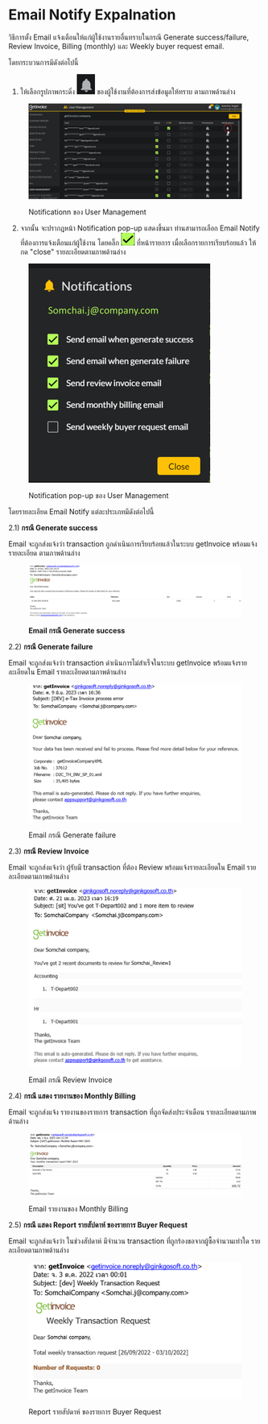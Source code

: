 # Email Notify Expalnation

วิธีการตั้ง Email แจ้งเตือนให้แก่ผู้ใช้งานรายอื่นทราบในกรณี Generate success/failure, Review Invoice, Billing (monthly) และ Weekly buyer request email.

โดยกระบวนการมีดังต่อไปนี้&#x20;

1. ให้เลือกรูปภาพกระดิ่ง <img src="../../.gitbook/assets/image (55) (1).png" alt="" data-size="line"> ของผู้ใช้งานที่ต้องการส่งข้อมูลให้ทราบ ตามภาพด้านล่าง

<figure><img src="../../.gitbook/assets/image (12).png" alt=""><figcaption><p>Notificationn ของ User Management</p></figcaption></figure>

2. จากนั้น จะปรากฎหน้า Notification pop-up แสดงขึ้นมา ท่านสามารถเลือก Email Notify ที่ต้องการแจ้งเตือนแก่ผู้ใช้งาน โดยคลิ๊ก <img src="../../.gitbook/assets/image (59) (1).png" alt="" data-size="line"> ที่หน้ารายการ เมื่อเลือกรายการเรียบร้อยแล้ว ให้กด "close" รายละเอียดตามภาพด้านล่าง

<figure><img src="../../.gitbook/assets/image (10) (3).png" alt="" width="361"><figcaption><p>Notification pop-up ของ User Management</p></figcaption></figure>

โดยรายละเอียด Email Notify แต่ละประเภทมีดังต่อไปนี้

2.1) **กรณี Generate success**

Email จะถูกส่งแจ้งว่า transaction ถูกดำเนินการเรียบร้อยแล้วในระบบ getInvoice พร้อมแจ้งรายละเอียด ตามภาพด้านล่าง

<figure><img src="../../.gitbook/assets/image (7) (3).png" alt=""><figcaption><p><strong>Email กรณี Generate success</strong></p></figcaption></figure>

2.2) **กรณี Generate failure**

Email จะถูกส่งแจ้งว่า transaction ดำเนินการไม่สำเร็จในระบบ getInvoice พร้อมแจ้งรายละเอียดใน Email รายละเอียดตามภาพด้านล่าง

<figure><img src="../../.gitbook/assets/image (13) (1).png" alt=""><figcaption><p>Email กรณี Generate failure</p></figcaption></figure>

2.3) **กรณี Review Invoice**

Email จะถูกส่งแจ้งว่า ผู้รับมี transaction ที่ต้อง Review พร้อมแจ้งรายละเอียดใน Email รายละเอียดตามภาพด้านล่าง

<figure><img src="../../.gitbook/assets/image (57) (1).png" alt=""><figcaption><p> Email กรณี Review Invoice</p></figcaption></figure>

&#x20;2.4) **กรณี แสดง รายงานของ Monthly Billing**

Email จะถูกส่งแจ้ง รายงานของรายการ transaction ที่ถูกจัดส่งประจำเดือน รายละเอียดตามภาพด้านล่าง

<figure><img src="../../.gitbook/assets/image (60) (1).png" alt=""><figcaption><p>Email รายงานของ Monthly Billing</p></figcaption></figure>

2.5) **กรณี แสดง Report รายสัปดาห์ ของรายการ Buyer Request**

Email จะถูกส่งแจ้งว่า ในช่วงสัปดาห์ มีจำนวน transaction ที่ถูกร้องขอจากผู้ซื้อจำนวนเท่าใด รายละเอียดตามภาพด้านล่าง

<figure><img src="../../.gitbook/assets/image (8) (3).png" alt=""><figcaption><p>Report รายสัปดาห์ ของรายการ Buyer Request</p></figcaption></figure>
